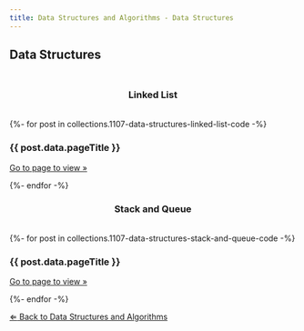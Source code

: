 ```yaml
---
title: Data Structures and Algorithms - Data Structures
---
```


## Data Structures <br><br>
<h3 style="text-align:center">Linked List</h3><br>
<div class="card-div">
{%- for post in collections.1107-data-structures-linked-list-code -%}
    <div class="card">
    <h3>{{ post.data.pageTitle }}</h3>
    <p class="card-p"><a href="{{ post.url }}" class="card-a">Go to page to view &raquo;</a></p>
    </div>
{%- endfor -%}
</div>

<h3 style="text-align:center">Stack and Queue</h3><br>
<div class="card-div">
{%- for post in collections.1107-data-structures-stack-and-queue-code -%}
    <div class="card">
    <h3>{{ post.data.pageTitle }}</h3>
    <p class="card-p"><a href="{{ post.url }}" class="card-a">Go to page to view &raquo;</a></p>
    </div>
{%- endfor -%}
</div>
<p><a href="/notes/data-structures-and-algorithms/"><bold>&#8656;</bold> Back to Data Structures and Algorithms</a></p>